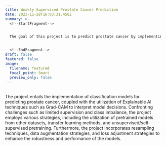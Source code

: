 ```yaml
---
title: Weakly Supervised Prostate Cancer Prediction
date: 2023-11-28T16:03:31.458Z
summary: >-
  <!--StartFragment-->


  The goal of this project is to predict prostate cancer by implementing the learning pipeline with self-supervised learning and transfer learning.


  <!--EndFragment-->
draft: false
featured: false
image:
  filename: featured
  focal_point: Smart
  preview_only: false
---
```

<!--StartFragment-->

\
The project entails the implementation of classification models for predicting prostate cancer, coupled with the utilization of Explainable AI techniques such as Grad-CAM to interpret model decisions. Confronting challenges such as limited supervision and class imbalance, the project employs various strategies, including the utilization of pretrained models from other datasets, transfer learning methods, and unsupervised/self-supervised pretraining. Furthermore, the project incorporates resampling techniques, data augmentation strategies, and loss adjustment strategies to enhance the robustness and performance of the models.

<!--EndFragment-->